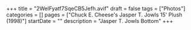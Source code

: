 +++
title = "2WelFyatf7SqeCB5Jefh.avif"
draft = false
tags = ["Photos"]
categories = []
pages = ["Chuck E. Cheese's Jasper T. Jowls 15' Plush (1998)"]
startDate = ""
description = "Jasper T. Jowls Bottom"
+++
